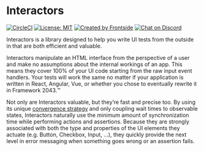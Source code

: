 # Interactors

[![CircleCI](https://circleci.com/gh/thefrontside/interactors.svg?style=shield)](https://circleci.com/gh/thefrontside/interactors)
[![License: MIT](https://img.shields.io/badge/License-MIT-yellow.svg)](https://opensource.org/licenses/MIT)
[![Created by Frontside](https://img.shields.io/badge/created%20by-frontside-26abe8.svg)](https://frontside.com)
[![Chat on Discord](https://img.shields.io/discord/700803887132704931?Label=Discord)](https://discord.gg/Ug5nWH8)

Interactors is a library designed to help you write UI tests from the outside in that are both efficient and valuable.

Interactors manipulate an HTML interface from the perspective of a user and make no assumptions about the internal workings of an app. This means they cover 100% of your UI code starting from the raw input event handlers. Your tests will work the same no matter if your application is written in React, Angular, Vue, or whether you chose to eventually rewrite it in Framework 2043.™

Not only are Interactors valuable, but they’re fast and precise too. By using its unique [convergence strategy](https://frontside.com/blog/2020-07-16-the-lesson-of-bigtest-interactors/#the-convergence-strategy) and only coupling wait times to observable states, Interactors naturally use the minimum amount of synchronization time while performing actions and assertions. Because they are strongly associated with both the type and properties of the UI elements they actuate (e.g. Button, Checkbox, Input, ...), they quickly provide the next level in error messaging when something goes wrong or an assertion fails.
